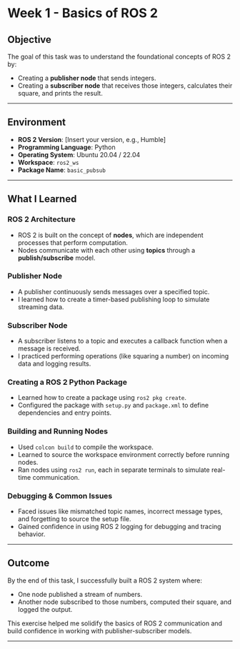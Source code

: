 #  Week 1 - Basics of ROS 2

##  Objective
The goal of this task was to understand the foundational concepts of ROS 2 by:
- Creating a **publisher node** that sends integers.
- Creating a **subscriber node** that receives those integers, calculates their square, and prints the result.

---

##  Environment
- **ROS 2 Version**: [Insert your version, e.g., Humble]
- **Programming Language**: Python
- **Operating System**: Ubuntu 20.04 / 22.04
- **Workspace**: `ros2_ws`
- **Package Name**: `basic_pubsub`

---

##  What I Learned

###  ROS 2 Architecture
- ROS 2 is built on the concept of **nodes**, which are independent processes that perform computation.
- Nodes communicate with each other using **topics** through a **publish/subscribe** model.

###  Publisher Node
- A publisher continuously sends messages over a specified topic.
- I learned how to create a timer-based publishing loop to simulate streaming data.

### Subscriber Node
- A subscriber listens to a topic and executes a callback function when a message is received.
- I practiced performing operations (like squaring a number) on incoming data and logging results.

###  Creating a ROS 2 Python Package
- Learned how to create a package using `ros2 pkg create`.
- Configured the package with `setup.py` and `package.xml` to define dependencies and entry points.

###  Building and Running Nodes
- Used `colcon build` to compile the workspace.
- Learned to source the workspace environment correctly before running nodes.
- Ran nodes using `ros2 run`, each in separate terminals to simulate real-time communication.

###  Debugging & Common Issues
- Faced issues like mismatched topic names, incorrect message types, and forgetting to source the setup file.
- Gained confidence in using ROS 2 logging for debugging and tracing behavior.

---

##  Outcome
By the end of this task, I successfully built a ROS 2 system where:
- One node published a stream of numbers.
- Another node subscribed to those numbers, computed their square, and logged the output.

This exercise helped me solidify the basics of ROS 2 communication and build confidence in working with publisher-subscriber models.

---




